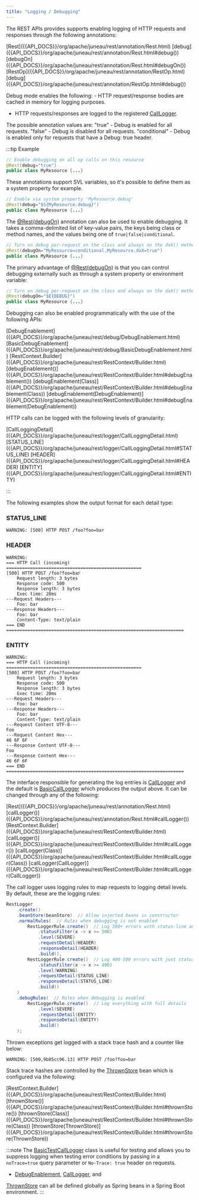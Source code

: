 ```yaml
---
title: "Logging / Debugging"
---
```


The REST APIs provides supports enabling logging of HTTP requests and responses through the following annotations:

<tree>
<node-0><java-annotation>[Rest]({{API_DOCS}}/org/apache/juneau/rest/annotation/Rest.html)</java-annotation></node-0>
<node-1><java-method-annotation>[debug]({{API_DOCS}}/org/apache/juneau/rest/annotation/Rest.html#debug())</java-method-annotation></node-1>
<node-1><java-method-annotation>[debugOn]({{API_DOCS}}/org/apache/juneau/rest/annotation/Rest.html#debugOn())</java-method-annotation></node-1>
<node-0><java-annotation>[RestOp]({{API_DOCS}}/org/apache/juneau/rest/annotation/RestOp.html)</java-annotation></node-0>
<node-1><java-method-annotation>[debug]({{API_DOCS}}/org/apache/juneau/rest/annotation/RestOp.html#debug())</java-method-annotation></node-1>
</tree>

Debug mode enables the following: - HTTP request/response bodies are cached in memory for logging purposes.

- HTTP requests/responses are logged to the registered [CallLogger]({{API_DOCS}}/org/apache/juneau/rest/logger/CallLogger.html).

The possible annotation values are: "true" - Debug is enabled for all requests.
"false" - Debug is disabled for all requests.
"conditional" - Debug is enabled only for requests that have a Debug: true header.

:::tip Example
```java
// Enable debugging on all op calls on this resource
@Rest(debug="true")
public class MyResource {...}
```

These annotations support SVL variables, so it's possible to define them as a system property for example.

```java
// Enable via system property 'MyResource.debug'
@Rest(debug="$S{MyResource.debug}")
public class MyResource {...}
```

The [@Rest(debugOn)]({{API_DOCS}}/org/apache/juneau/rest/annotation/Rest.html#debugOn()) annotation can also be used
to enable debugging.  It takes a comma-delimited list of key-value pairs, the keys
being class or method names, and the values being one of `true|false|conditional`.

```java
// Turn on debug per-request on the class and always on the doX() method
@Rest(debugOn="MyResource=conditional,MyResource.doX=true")
public class MyResource {...}
```

The primary advantage of [@Rest(debugOn)]({{API_DOCS}}/org/apache/juneau/rest/annotation/Rest.html#debugOn()) is that
you can control debugging externally such as through a system property or environment variable:

```java
// Turn on debug per-request on the class and always on the doX() method
@Rest(debugOn="$E{DEBUG}")
public class MyResource {...}
```

Debugging can also be enabled programmatically with the use of the following APIs:

<tree>
<node-0><java-class>[DebugEnablement]({{API_DOCS}}/org/apache/juneau/rest/debug/DebugEnablement.html)</java-class></node-0>
<node-1><java-class>[BasicDebugEnablement]({{API_DOCS}}/org/apache/juneau/rest/debug/BasicDebugEnablement.html)</java-class></node-1>
<node-0><java-class>[RestContext.Builder]({{API_DOCS}}/org/apache/juneau/rest/RestContext/Builder.html)</java-class></node-0>
<node-1><java-method>[debugEnablement()]({{API_DOCS}}/org/apache/juneau/rest/RestContext/Builder.html#debugEnablement())</java-method></node-1>
<node-1><java-method>[debugEnablement(Class)]({{API_DOCS}}/org/apache/juneau/rest/RestContext/Builder.html#debugEnablement(Class))</java-method></node-1>
<node-1><java-method>[debugEnablement(DebugEnablement)]({{API_DOCS}}/org/apache/juneau/rest/RestContext/Builder.html#debugEnablement(DebugEnablement))</java-method></node-1>
</tree>

HTTP calls can be logged with the following levels of granularity:

<tree>
<node-0><java-class>[CallLoggingDetail]({{API_DOCS}}/org/apache/juneau/rest/logger/CallLoggingDetail.html)</java-class></node-0>
<node-1><javac-field>[STATUS_LINE]({{API_DOCS}}/org/apache/juneau/rest/logger/CallLoggingDetail.html#STATUS_LINE)</javac-field></node-1>
<node-1><javac-field>[HEADER]({{API_DOCS}}/org/apache/juneau/rest/logger/CallLoggingDetail.html#HEADER)</javac-field></node-1>
<node-1><javac-field>[ENTITY]({{API_DOCS}}/org/apache/juneau/rest/logger/CallLoggingDetail.html#ENTITY)</javac-field></node-1>
</tree>

:::

The following examples show the output format for each detail type:

### STATUS_LINE

```text
WARNING: [500] HTTP POST /foo?foo=bar
```

### HEADER

```text
WARNING:
=== HTTP Call (incoming) ===================================================
[500] HTTP POST /foo?foo=bar
    Request length: 3 bytes
    Response code: 500
    Response length: 3 bytes
    Exec time: 20ms
---Request Headers---
    Foo: bar
---Response Headers---
    Foo: bar
    Content-Type: text/plain
=== END ===================================================================
```

### ENTITY

```text
WARNING:
=== HTTP Call (incoming) ===================================================
[500] HTTP POST /foo?foo=bar
    Request length: 3 bytes
    Response code: 500
    Response length: 3 bytes
    Exec time: 20ms
---Request Headers---
    Foo: bar
---Response Headers---
    Foo: bar
    Content-Type: text/plain
---Request Content UTF-8---
Foo
---Request Content Hex---
46 6F 6F
---Response Content UTF-8---
Foo
---Response Content Hex---
46 6F 6F
=== END ===================================================================
```

The interface responsible for generating the log entries is [CallLogger]({{API_DOCS}}/org/apache/juneau/rest/logger/CallLogger.html) and the default is [BasicCallLogger]({{API_DOCS}}/org/apache/juneau/rest/logger/BasicCallLogger.html) which produces the output above.
It can be changed through any of the following:

<tree>
<node-0><java-annotation>[Rest]({{API_DOCS}}/org/apache/juneau/rest/annotation/Rest.html)</java-annotation></node-0>
<node-1><java-method-annotation>[callLogger()]({{API_DOCS}}/org/apache/juneau/rest/annotation/Rest.html#callLogger())</java-method-annotation></node-1>
<node-0><java-class>[RestContext.Builder]({{API_DOCS}}/org/apache/juneau/rest/RestContext/Builder.html)</java-class></node-0>
<node-1><java-method-annotation>[callLogger()]({{API_DOCS}}/org/apache/juneau/rest/RestContext/Builder.html#callLogger())</java-method-annotation></node-1>
<node-1><java-method-annotation>[callLogger(Class)]({{API_DOCS}}/org/apache/juneau/rest/RestContext/Builder.html#callLogger(Class))</java-method-annotation></node-1>
<node-1><java-method-annotation>[callLogger(CallLogger)]({{API_DOCS}}/org/apache/juneau/rest/RestContext/Builder.html#callLogger(CallLogger))</java-method-annotation></node-1>
</tree>

The call logger uses logging rules to map requests to logging detail levels.
By default, these are the logging rules:

```java
RestLogger
    .create()
    .beanStore(beanStore)  // Allow injected beans in constructor
    .normalRules(  // Rules when debugging is not enabled
        RestLoggerRule.create()  // Log 500+ errors with status-line and header information
            .statusFilter(x -> x >= 500)
            .level(SEVERE)
            .requestDetail(HEADER)
            .responseDetail(HEADER)
            .build(),
        RestLoggerRule.create()  // Log 400-500 errors with just status-line information
            .statusFilter(x -> x >= 400)
            .level(WARNING)
            .requestDetail(STATUS_LINE)
            .responseDetail(STATUS_LINE)
            .build()
    )
    .debugRules(  // Rules when debugging is enabled
        RestLoggerRule.create()  // Log everything with full details
            .level(SEVERE)
            .requestDetail(ENTITY)
            .responseDetail(ENTITY)
            .build()
    );
```

Thrown exceptions get logged with a stack trace hash and a counter like below:

```text
WARNING: [500,9b85cc96.13] HTTP POST /foo?foo=bar
```

Stack trace hashes are controlled by the [ThrownStore]({{API_DOCS}}/org/apache/juneau/rest/stats/ThrownStore.html) bean which is configured via the following:

<tree>
<node-0><java-class>[RestContext.Builder]({{API_DOCS}}/org/apache/juneau/rest/RestContext/Builder.html)</java-class></node-0>
<node-1><java-method>[thrownStore()]({{API_DOCS}}/org/apache/juneau/rest/RestContext/Builder.html#thrownStore())</java-method></node-1>
<node-1><java-method>[thrownStore(Class)]({{API_DOCS}}/org/apache/juneau/rest/RestContext/Builder.html#thrownStore(Class))</java-method></node-1>
<node-1><java-method>[thrownStore(ThrownStore)]({{API_DOCS}}/org/apache/juneau/rest/RestContext/Builder.html#thrownStore(ThrownStore))</java-method></node-1>
</tree>

:::note
The [BasicTestCallLogger]({{API_DOCS}}/org/apache/juneau/rest/logger/BasicTestCallLogger.html) class is useful for testing and
allows you to suppress logging when testing error conditions by passing in a `noTrace=true` query parameter
or `No-Trace: true` header on requests.

- [DebugEnablement]({{API_DOCS}}/org/apache/juneau/rest/debug/DebugEnablement.html), [CallLogger]({{API_DOCS}}/org/apache/juneau/rest/logger/CallLogger.html), and

[ThrownStore]({{API_DOCS}}/org/apache/juneau/rest/stats/ThrownStore.html) can all be defined globally as Spring beans in a Spring Boot environment.
:::